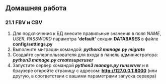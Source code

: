 ## Домашняя работа
### 21.1 FBV и CBV

1. Для подключения к БД внесите правильные значения в поля _NAME_, _USER_, _PASSWORD_ параметра __'default'__ секции __DATABASES__ в файле __config/settings.py__
2. Выполните миграции командой: ___python3 manage.py migrate___
3. Создайте суперпользователя для входа в панель администратора: ___python3 manage.py createsuperuser___
4. Запустите сервер командой ___python3 manage.py runserver___ и в браузере откройте страницу с адресом: __http://127.0.0.1:8000__ (или другую, в соответствии с вашими параметрами запуска сервера)
